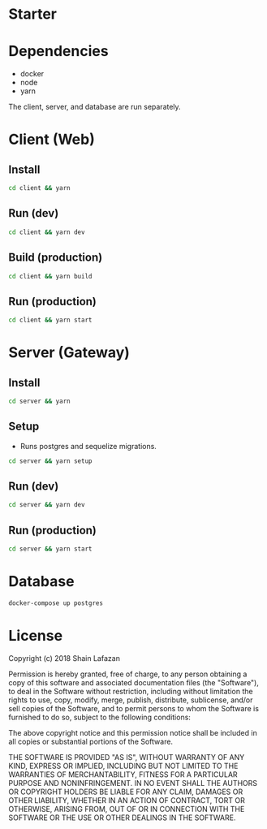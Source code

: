# Starter

# Dependencies
- docker
- node
- yarn

The client, server, and database are run separately.


# Client (Web)
## Install
```bash
cd client && yarn
```
## Run (dev)
```bash
cd client && yarn dev
```
## Build (production)
```bash
cd client && yarn build
```
## Run (production)
```bash
cd client && yarn start
```

# Server (Gateway)
## Install
```bash
cd server && yarn
```
## Setup
- Runs postgres and sequelize migrations.
```bash
cd server && yarn setup
```
## Run (dev)
```bash
cd server && yarn dev
```
## Run (production)
```bash
cd server && yarn start
```

# Database
```bash
docker-compose up postgres
```

# License

Copyright (c) 2018 Shain Lafazan

Permission is hereby granted, free of charge, to any person obtaining a copy
of this software and associated documentation files (the "Software"), to deal
in the Software without restriction, including without limitation the rights
to use, copy, modify, merge, publish, distribute, sublicense, and/or sell
copies of the Software, and to permit persons to whom the Software is
furnished to do so, subject to the following conditions:

The above copyright notice and this permission notice shall be included in all
copies or substantial portions of the Software.

THE SOFTWARE IS PROVIDED "AS IS", WITHOUT WARRANTY OF ANY KIND, EXPRESS OR
IMPLIED, INCLUDING BUT NOT LIMITED TO THE WARRANTIES OF MERCHANTABILITY,
FITNESS FOR A PARTICULAR PURPOSE AND NONINFRINGEMENT. IN NO EVENT SHALL THE
AUTHORS OR COPYRIGHT HOLDERS BE LIABLE FOR ANY CLAIM, DAMAGES OR OTHER
LIABILITY, WHETHER IN AN ACTION OF CONTRACT, TORT OR OTHERWISE, ARISING FROM,
OUT OF OR IN CONNECTION WITH THE SOFTWARE OR THE USE OR OTHER DEALINGS IN THE
SOFTWARE.

